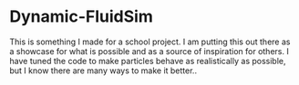 # Dynamic-FluidSim
This is something I made for a school project. I am putting this out there as a showcase for what is possible and as a source of inspiration for others. I have tuned the code to make particles behave as realistically as possible, but I know there are many ways to make it better..
